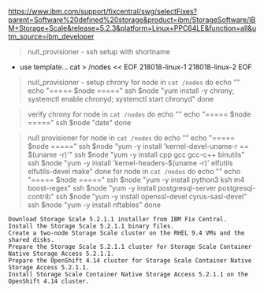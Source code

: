 https://www.ibm.com/support/fixcentral/swg/selectFixes?parent=Software%20defined%20storage&product=ibm/StorageSoftware/IBM+Storage+Scale&release=5.2.3&platform=Linux+PPC64LE&function=all&utm_source=ibm_developer



> null_provisioner - ssh setup with shortname
- use template...
cat > /nodes << EOF
218018-linux-1 
218018-linux-2 
EOF

> null_provisioner - setup chrony
for node in `cat /nodes`
do echo ""
echo "===== $node ====="
ssh $node "yum install -y chrony; systemctl enable chronyd; systemctl start chronyd"
done

> verify chrony 
for node in `cat /nodes`
do echo ""
echo "===== $node ====="
ssh $node "date"
done

> null provisioner
for node in `cat /nodes`
do echo ""
echo "===== $node ====="
ssh $node "yum -y install 'kernel-devel-uname-r == $(uname -r)'"
ssh $node "yum -y install cpp gcc gcc-c++ binutils"
ssh $node "yum -y install 'kernel-headers-$(uname -r)' elfutils elfutils-devel make"
done
for node in `cat /nodes`
do echo ""
echo "===== $node ====="
ssh $node "yum -y install python3 ksh m4 boost-regex"
ssh $node "yum -y install postgresql-server postgresql-contrib"
ssh $node "yum -y install openssl-devel cyrus-sasl-devel"
ssh $node "yum -y install nftables"
done





    Download Storage Scale 5.2.1.1 installer from IBM Fix Central.
    Install the Storage Scale 5.2.1.1 binary files.
    Create a two-node Storage Scale cluster on the RHEL 9.4 VMs and the shared disks.
    Prepare the Storage Scale 5.2.1.1 cluster for Storage Scale Container Native Storage Access 5.2.1.1.
    Prepare the OpenShift 4.14 cluster for Storage Scale Container Native Storage Access 5.2.1.1.
    Install Storage Scale Container Native Storage Access 5.2.1.1 on the OpenShift 4.14 cluster.
